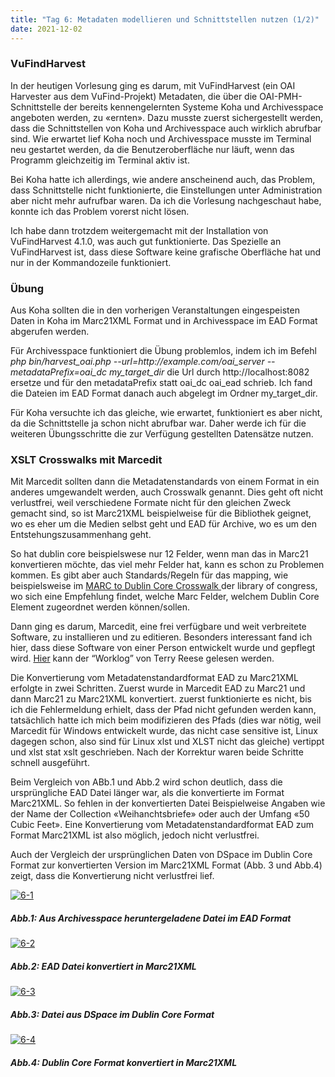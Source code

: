 ```yaml
---
title: "Tag 6: Metadaten modellieren und Schnittstellen nutzen (1/2)"
date: 2021-12-02
---
```

<h3>VuFindHarvest</h3>
<p>In der heutigen Vorlesung ging es darum, mit VuFindHarvest  (ein OAI Harvester aus dem VuFind-Projekt) Metadaten, die über die OAI-PMH-Schnittstelle der bereits kennengelernten Systeme Koha und Archivesspace angeboten werden, zu «ernten». Dazu musste zuerst sichergestellt werden, dass die Schnittstellen von Koha und Archivesspace auch wirklich abrufbar sind. Wie erwartet lief Koha noch und Archivesspace musste im Terminal neu gestartet werden, da die Benutzeroberfläche nur läuft, wenn das Programm gleichzeitig im Terminal aktiv ist.</p>
<p> Bei Koha hatte ich allerdings, wie andere anscheinend auch, das Problem, dass Schnittstelle nicht funktionierte, die Einstellungen unter Administration aber nicht mehr aufrufbar waren. Da ich die Vorlesung nachgeschaut habe, konnte ich das Problem vorerst nicht lösen.</p>
<p> Ich habe dann trotzdem weitergemacht mit der Installation von VuFindHarvest 4.1.0, was auch gut funktionierte. Das Spezielle an VuFindHarvest ist, dass diese Software keine grafische Oberfläche hat und nur in der Kommandozeile funktioniert.</p>
<h3>Übung</h3>
<p> Aus Koha sollten die in den vorherigen Veranstaltungen eingespeisten Daten in Koha im Marc21XML Format und in Archivesspace im EAD Format abgerufen werden.</p>

<p>Für Archivesspace funktioniert die Übung problemlos, indem ich im Befehl <i>php bin/harvest_oai.php --url=http://example.com/oai_server --metadataPrefix=oai_dc my_target_dir</i> die Url durch http://localhost:8082 ersetze und für den metadataPrefix statt oai_dc oai_ead schrieb. 
Ich fand die Dateien im EAD Format danach auch abgelegt im Ordner my_target_dir.</p>

<p>Für Koha versuchte ich das gleiche, wie erwartet, funktioniert es aber nicht, da die Schnittstelle ja schon nicht abrufbar war. Daher werde ich für die weiteren Übungsschritte die zur Verfügung gestellten Datensätze nutzen.</p>

<h3> XSLT Crosswalks mit Marcedit</h3>


<p>Mit Marcedit sollten dann die Metadatenstandards von einem Format in ein anderes umgewandelt werden, auch Crosswalk genannt. Dies geht oft nicht verlustfrei, weil verschiedene Formate nicht für den gleichen Zweck gemacht sind, so ist Marc21XML beispielweise für die Bibliothek geignet, wo es eher um die Medien selbst geht und EAD für Archive, wo es um den Entstehungszusammenhang geht. </p>
<p> So hat dublin core beispielswese nur 12 Felder, wenn man das in Marc21 konvertieren möchte, das viel mehr Felder hat, kann es schon zu Problemen kommen. Es gibt aber  auch Standards/Regeln für das mapping, wie beispielsweise im <a href="https://www.loc.gov/marc/marc2dc.html">MARC to Dublin Core Crosswalk
</a> der library of congress, wo sich eine Empfehlung findet, welche Marc Felder, welchem Dublin Core Element zugeordnet werden können/sollen. </p>

<p> Dann ging es darum, Marcedit, eine frei verfügbare und weit verbreitete Software, zu installieren und zu editieren. Besonders interessant fand ich hier, dass diese Software von einer Person entwickelt wurde und gepflegt wird. <a href=" https://blog.reeset.net ">Hier</a> kann der “Worklog” von Terry Reese gelesen werden. </p>
<p> Die Konvertierung vom Metadatenstandardformat EAD zu Marc21XML erfolgte in zwei Schritten. Zuerst wurde in Marcedit EAD zu Marc21 und dann Marc21 zu Marc21XML konvertiert. zuerst funktionierte es nicht, bis ich die Fehlermeldung erhielt, dass der Pfad nicht gefunden werden kann, tatsächlich hatte ich mich beim modifizieren des Pfads (dies war nötig, weil Marcedit für Windows entwickelt wurde, das nicht case sensitive ist, Linux dagegen schon, also sind für Linux xlst und XLST nicht das gleiche) vertippt und xlst stat xslt geschrieben. Nach der Korrektur waren beide Schritte schnell ausgeführt.</p>

<p> Beim Vergleich von ABb.1 und Abb.2 wird schon deutlich, dass die ursprüngliche EAD Datei länger war, als die konvertierte im Format Marc21XML. So fehlen in der konvertierten Datei Beispielweise Angaben wie der Name der Collection «Weihanchtsbriefe» oder auch der Umfang «50 Cubic Feet». Eine Konvertierung vom Metadatenstandardformat EAD zum Format Marc21XML ist also möglich, jedoch nicht verlustfrei.</p>

<p> Auch der Vergleich der ursprünglichen Daten von DSpace im Dublin Core Format zur konvertierten Version im Marc21XML Format (Abb. 3 und Abb.4) zeigt, dass die Konvertierung nicht verlustfrei lief. </p> 
<a href="https://ibb.co/7Km3qR7"><img src="https://i.ibb.co/cQnWjCz/6-1.png" alt="6-1" border="0"></a>
<h5><i>Abb.1: Aus Archivesspace heruntergeladene Datei im EAD Format </i></h5>
<a href="https://ibb.co/7pMbj6g"><img src="https://i.ibb.co/Zg4NGkH/6-2.png" alt="6-2" border="0"></a>
<h5><i>Abb.2: EAD Datei konvertiert in Marc21XML </i></h5>
<a href="https://ibb.co/hLcDSkJ"><img src="https://i.ibb.co/YPXpx6F/6-3.png" alt="6-3" border="0"></a>
<h5><i>Abb.3: Datei aus DSpace im Dublin Core Format </i></h5>
<a href="https://ibb.co/sQn4MQ4"><img src="https://i.ibb.co/ZK5rkKr/6-4.png" alt="6-4" border="0"></a>
<h5><i>Abb.4: Dublin Core Format konvertiert in Marc21XML </i></h5>

